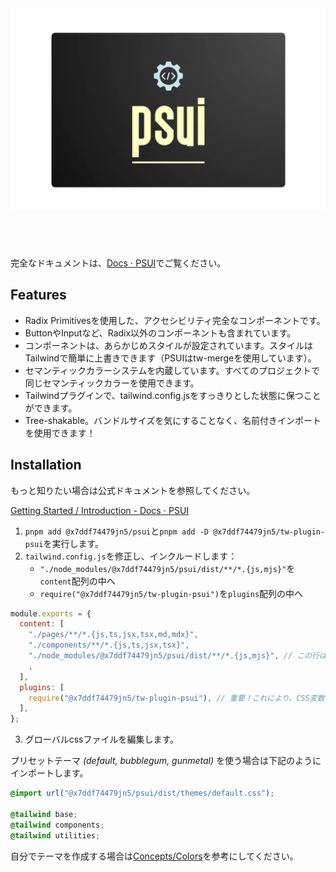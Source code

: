 <h1 align="center">
<img width="640" height="420" src="./docs/psui_logo.webp" alt="PSUI Logo" title="PSUI" style="object-fit: contain;" >
</h1>

完全なドキュメントは、[Docs ⋅ PSUI](https://x7ddf74479jn5.github.io/psui/?path=/docs/getting-started-introduction--docs)でご覧ください。

## Features

- Radix Primitivesを使用した、アクセシビリティ完全なコンポーネントです。
- ButtonやInputなど、Radix以外のコンポーネントも含まれています。
- コンポーネントは、あらかじめスタイルが設定されています。スタイルはTailwindで簡単に上書きできます（PSUIはtw-mergeを使用しています）。
- セマンティックカラーシステムを内蔵しています。すべてのプロジェクトで同じセマンティックカラーを使用できます。
- Tailwindプラグインで、tailwind.config.jsをすっきりとした状態に保つことができます。
- Tree-shakable。バンドルサイズを気にすることなく、名前付きインポートを使用できます！

## Installation

もっと知りたい場合は公式ドキュメントを参照してください。

[Getting Started / Introduction \- Docs ⋅ PSUI](https://x7ddf74479jn5.github.io/psui/?path=/docs/getting-started-introduction--docs)

1. `pnpm add @x7ddf74479jn5/psui`と`pnpm add -D @x7ddf74479jn5/tw-plugin-psui`を実行します。
2. `tailwind.config.js`を修正し、インクルードします：
   - `"./node_modules/@x7ddf74479jn5/psui/dist/**/*.{js,mjs}"`を`content`配列の中へ
   - `require("@x7ddf74479jn5/tw-plugin-psui")`を`plugins`配列の中へ

```js
module.exports = {
  content: [
    "./pages/**/*.{js,ts,jsx,tsx,md,mdx}",
    "./components/**/*.{js,ts,jsx,tsx}",
    "./node_modules/@x7ddf74479jn5/psui/dist/**/*.{js,mjs}", // この行は重要です！これを入れないと、PSUIのスタイルがパージされます
    ,
  ],
  plugins: [
    require("@x7ddf74479jn5/tw-plugin-psui"), // 重要！これにより、CSS変数を消費するようにtailwindテーマを拡張します。
  ],
};
```

3. グローバルcssファイルを編集します。

プリセットテーマ *(default, bubblegum, gunmetal)* を使う場合は下記のようにインポートします。

```css
@import url("@x7ddf74479jn5/psui/dist/themes/default.css");

@tailwind base;
@tailwind components;
@tailwind utilities;
```

自分でテーマを作成する場合は[Concepts/Colors](https://x7ddf74479jn5.github.io/psui/?path=/docs/concepts-colors--docs)を参考にしてください。
